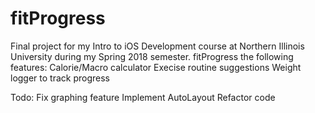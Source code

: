 # fitProgress
Final project for my Intro to iOS Development course at Northern Illinois University during my Spring 2018 semester.
fitProgress the following features:
Calorie/Macro calculator
Execise routine suggestions
Weight logger to track progress

Todo:
Fix graphing feature
Implement AutoLayout
Refactor code
